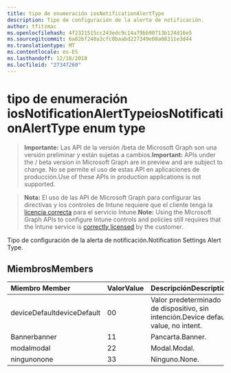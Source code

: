 ```yaml
---
title: tipo de enumeración iosNotificationAlertType
description: Tipo de configuración de la alerta de notificación.
author: tfitzmac
ms.openlocfilehash: 4f2321515cc243edc9c14a79bb90713b124d16e5
ms.sourcegitcommit: 6a82bf240a3cfc0baabd227349e08a08311e3d44
ms.translationtype: MT
ms.contentlocale: es-ES
ms.lasthandoff: 12/18/2018
ms.locfileid: "27347260"
---
```

# <a name="iosnotificationalerttype-enum-type"></a><span data-ttu-id="82da2-103">tipo de enumeración iosNotificationAlertType</span><span class="sxs-lookup"><span data-stu-id="82da2-103">iosNotificationAlertType enum type</span></span>

> <span data-ttu-id="82da2-104">**Importante:** Las API de la versión /beta de Microsoft Graph son una versión preliminar y están sujetas a cambios.</span><span class="sxs-lookup"><span data-stu-id="82da2-104">**Important:** APIs under the / beta version in Microsoft Graph are in preview and are subject to change.</span></span> <span data-ttu-id="82da2-105">No se permite el uso de estas API en aplicaciones de producción.</span><span class="sxs-lookup"><span data-stu-id="82da2-105">Use of these APIs in production applications is not supported.</span></span>

> <span data-ttu-id="82da2-106">**Nota:** El uso de las API de Microsoft Graph para configurar las directivas y los controles de Intune requiere que el cliente tenga la [licencia correcta](https://go.microsoft.com/fwlink/?linkid=839381) para el servicio Intune.</span><span class="sxs-lookup"><span data-stu-id="82da2-106">**Note:** Using the Microsoft Graph APIs to configure Intune controls and policies still requires that the Intune service is [correctly licensed](https://go.microsoft.com/fwlink/?linkid=839381) by the customer.</span></span>

<span data-ttu-id="82da2-107">Tipo de configuración de la alerta de notificación.</span><span class="sxs-lookup"><span data-stu-id="82da2-107">Notification Settings Alert Type.</span></span>
## <a name="members"></a><span data-ttu-id="82da2-108">Miembros</span><span class="sxs-lookup"><span data-stu-id="82da2-108">Members</span></span>
|<span data-ttu-id="82da2-109">Miembro	</span><span class="sxs-lookup"><span data-stu-id="82da2-109">Member</span></span>|<span data-ttu-id="82da2-110">Valor</span><span class="sxs-lookup"><span data-stu-id="82da2-110">Value</span></span>|<span data-ttu-id="82da2-111">Descripción</span><span class="sxs-lookup"><span data-stu-id="82da2-111">Description</span></span>|
|:---|:---|:---|
|<span data-ttu-id="82da2-112">deviceDefault</span><span class="sxs-lookup"><span data-stu-id="82da2-112">deviceDefault</span></span>|<span data-ttu-id="82da2-113">0</span><span class="sxs-lookup"><span data-stu-id="82da2-113">0</span></span>|<span data-ttu-id="82da2-114">Valor predeterminado de dispositivo, sin intención.</span><span class="sxs-lookup"><span data-stu-id="82da2-114">Device default value, no intent.</span></span>|
|<span data-ttu-id="82da2-115">Banner</span><span class="sxs-lookup"><span data-stu-id="82da2-115">banner</span></span>|<span data-ttu-id="82da2-116">1</span><span class="sxs-lookup"><span data-stu-id="82da2-116">1</span></span>|<span data-ttu-id="82da2-117">Pancarta.</span><span class="sxs-lookup"><span data-stu-id="82da2-117">Banner.</span></span>|
|<span data-ttu-id="82da2-118">modal</span><span class="sxs-lookup"><span data-stu-id="82da2-118">modal</span></span>|<span data-ttu-id="82da2-119">2</span><span class="sxs-lookup"><span data-stu-id="82da2-119">2</span></span>|<span data-ttu-id="82da2-120">Modal.</span><span class="sxs-lookup"><span data-stu-id="82da2-120">Modal.</span></span>|
|<span data-ttu-id="82da2-121">ninguno</span><span class="sxs-lookup"><span data-stu-id="82da2-121">none</span></span>|<span data-ttu-id="82da2-122">3</span><span class="sxs-lookup"><span data-stu-id="82da2-122">3</span></span>|<span data-ttu-id="82da2-123">Ninguno.</span><span class="sxs-lookup"><span data-stu-id="82da2-123">None.</span></span>|





